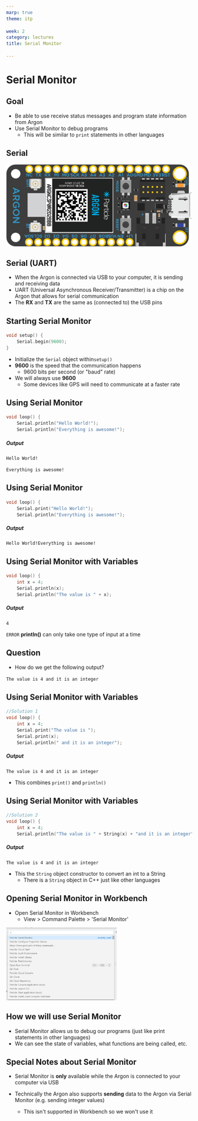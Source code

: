```yaml
---
marp: true
theme: itp

week: 2
category: lectures
title: Serial Monitor

---
```


<!-- headingDivider: 2 -->

# Serial Monitor

## Goal

* Be able to use receive status messages and program state information from Argon
* Use Serial Monitor to debug programs
    - This will be similar to `print` statements in other languages

## Serial

<img src="lecture_serial_monitor.assets/argon-top-sideways.png" alt="height:500px" style="width:900px" />

## Serial (UART)

* When the Argon is connected via USB to your computer, it is sending and receiving data
* UART (Universal Asynchronous Receiver/Transmitter) is a chip on the Argon that allows for serial communication
* The **RX** and **TX** are the same as (connected to) the USB pins

## Starting Serial Monitor

```c++
void setup() {
    Serial.begin(9600);
}
```

* Initialize the `Serial` object within`setup()`
* **9600** is the speed that the communication happens
  - 9600 bits per second (or "baud" rate)
* We will always use **9600** 
  - Some devices like GPS will need to communicate at a faster rate

## Using Serial Monitor

```c++
void loop() {
    Serial.println("Hello World!");
    Serial.println("Everything is awesome!");
```

##### Output

`Hello World!`

`Everything is awesome!`

## Using Serial Monitor

```c++
void loop() {
    Serial.print("Hello World!");
    Serial.println("Everything is awesome!");
```

##### Output

`Hello World!Everything is awesome!`

## Using Serial Monitor with Variables

```c++
void loop() {
    int x = 4;
    Serial.println(x);
    Serial.println("The value is " + x);
```

##### Output

`4`

`ERROR`  **println()** can only take one type of input at a time

## Question

- How do we get the following output?

`The value is 4 and it is an integer`

## Using Serial Monitor with Variables

```c++
//Solution 1
void loop() {
    int x = 4;
    Serial.print("The value is ");
    Serial.print(x);
    Serial.println(" and it is an integer");
```

##### Output

`The value is 4 and it is an integer`

* This combines `print()` and `println()`

## Using Serial Monitor with Variables

```c++
//Solution 2
void loop() {
    int x = 4;
    Serial.println("The value is " + String(x) + "and it is an integer");
```

##### Output

`The value is 4 and it is an integer`

* This the `String` object constructor to convert an int to a String
    - There is a `String` object in C++ just like other languages

## Opening Serial Monitor in Workbench

- Open Serial Monitor in Workbench
  - View > Command Palette > 'Serial Monitor'

<img src="lecture_serial_monitor.assets/1565664078373.png" alt="width:300px" style="width:300px" />

## How we will use Serial Monitor

* Serial Monitor allows us to debug our programs (just like print statements in other languages)
* We can see the state of variables, what functions are being called, etc.

## Special Notes about Serial Monitor

* Serial Monitor is **only** available while the Argon is connected to your computer via USB

* Technically the Argon also supports **sending** data to the Argon via Serial Monitor (e.g. sending integer values)
  - This isn't supported in Workbench so we won't use it
  <!-- - For more information, see https://docs.particle.io/reference/device-os/firmware/argon/#read- -->